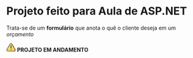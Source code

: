 ﻿# Projeto feito para Aula de ASP.NET

Trata-se de um __formulário__ que anota o quê o cliente deseja em um _orçamento_

![aviso](img/warning.png)  __PROJETO EM ANDAMENTO__
